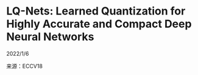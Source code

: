 # LQ-Nets: Learned Quantization for Highly Accurate and Compact Deep Neural Networks  

2022/1/6  

来源：ECCV18  

